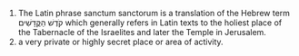 
1.  The Latin phrase sanctum sanctorum is a translation of the Hebrew term קֹדֶשׁ הַקֳּדָשִׁים which generally refers in Latin texts to the holiest place of the Tabernacle of the Israelites and later the Temple in Jerusalem.
2.  a very private or highly secret place or area of activity.
